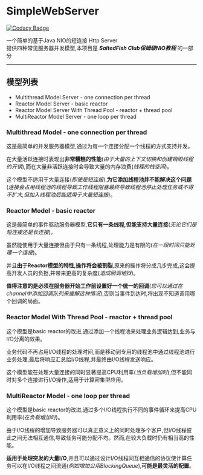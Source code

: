 # SimpleWebServer

[![Codacy Badge](https://api.codacy.com/project/badge/Grade/aa8578729e3648df8198ea888206a7cd)](https://app.codacy.com/manual/NaturalSelect/SimpleWebServer?utm_source=github.com&utm_medium=referral&utm_content=NaturalSelect/SimpleWebServer&utm_campaign=Badge_Grade_Dashboard)

一个简单的基于Java NIO的短连接 Http Server  
提供四种常见服务器并发模型,本项目是 **_SaltedFish Club保姆级NIO教程_** 的一部分

---

## 模型列表
* Multithread Model Server - one connection per thread
* Reactor Model Server - basic reactor
* Reactor Model Server With Thread Pool - reactor + thread pool
* MultiReactor Model Server - one loop per thread

### **Multithread Model - one connection per thread**

这是最简单的并发服务器模型,通过为每一个连接分配一个线程的方式支持并发。

在大量活跃连接时表现出**非常糟糕的性能**(_由于大量的上下文切换和创建销毁线程的开销_),而在大量非活跃连接时会导致大量的内存浪费(_线程的栈空间_)。

这个模型不适用于大量连接(_即使是短连接_),**为它添加线程池并不能解决这个问题**(_连接会占用线程池的线程导致工作线程阻塞最终导致线程池停止处理任务或不得不扩大,但加入线程池后能适用于大量短连接_)。

### **Reactor Model - basic reactor**

这是最简单的事件驱动服务器模型,**它只有一条线程,但能支持大量连接**(_无论它们是短连接还是长连接_)。

虽然能使用于大量连接但由于只有一条线程,处理能力是有限的(_在一段时间只能处理一个连接_)。

并且**由于Reactor模型的特性,操作将会被割裂**,原来的操作将分成几步完成,这会提高开发人员的负担,并带来更高的复杂度(_造成回调地狱_)。

**值得注意的是必须在服务器开始工作前设置好一个统一的回调**(_您可以通过在channel中添加回调队列来缓解这种情况_),否则当事件到达时,将出现不知道调用哪个回调的局面。

### **Reactor Model With Thread Pool - reactor + thread pool**

这个模型是basic reactor的改进,通过添加一个线程池来处理业务逻辑达到,业务与I/O分离的效果。

业务代码不再占用I/O线程的处理时间,而是移动到专用的线程池中通过线程池进行业务处理,最后将响应汇总给I/O线程,并最终由I/O线程发送响应。

这个模型能在处理大量连接的同时显著提高CPU利用率(_当负载增加时_),但不能同时对多个连接进行I/O操作,适用于计算密集型应用。

### **MultiReactor Model - one loop per thread**

这个模型是basic reactor的改进,通过多个I/O线程执行不同的事件循环来提高CPU利用率(_在负载增加时_)。

由于I/O线程的增加导致服务器可以真正意义上的同时处理多个客户,但I/O线程彼此之间无法相互通信,导致任务可能分配不均。然而,在较大负载时仍有相当高的性能。

**适用于处理突发的大量I/O**,并且可以通过设计I/O线程间互相通信的协议使计算任务可以在I/O线程之间流通(_例如增加公用BlockingQueue_),**可能是最灵活的配置**。